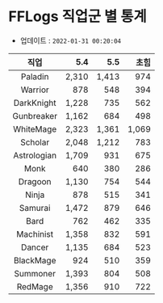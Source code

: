 # FFLogs 직업군 별 통계

- 업데이트 : `2022-01-31 00:20:04`

|직업|5.4|5.5|초힘|
|:-:|-:|-:|-:|
|Paladin|2,310|1,413|974|
|Warrior|878|548|394|
|DarkKnight|1,228|735|562|
|Gunbreaker|1,162|684|498|
|WhiteMage|2,323|1,361|1,069|
|Scholar|2,048|1,212|783|
|Astrologian|1,709|931|675|
|Monk|640|380|286|
|Dragoon|1,130|754|544|
|Ninja|878|515|341|
|Samurai|1,472|879|646|
|Bard|762|462|335|
|Machinist|1,358|832|591|
|Dancer|1,135|684|523|
|BlackMage|924|510|359|
|Summoner|1,393|804|508|
|RedMage|1,356|910|722|
